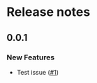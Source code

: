 # Release notes

<!-- do not remove -->

## 0.0.1

### New Features

- Test issue ([#1](https://github.com/tylere/test-release/issues/1))


